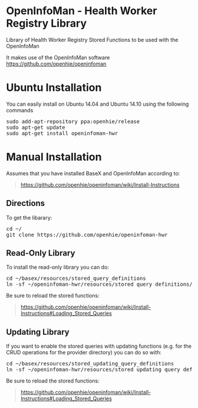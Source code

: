 OpenInfoMan - Health Worker Registry Library
=======================================

Library of Health Worker Registry Stored Functions to be used with the OpenInfoMan

It makes use of the OpenInfoMan software https://github.com/openhie/openinfoman

Ubuntu Installation
===================
You can easily install on Ubuntu 14.04 and Ubuntu 14.10 using the following commands
<pre>
sudo add-apt-repository ppa:openhie/release
sudo apt-get update
sudo apt-get install openinfoman-hwr
</pre>



Manual Installation
===================


Assumes that you have installed BaseX and OpenInfoMan according to:
> https://github.com/openhie/openinfoman/wiki/Install-Instructions


Directions
----------
To get the libarary:
<pre>
cd ~/
git clone https://github.com/openhie/openinfoman-hwr
</pre>

Read-Only Library
-----------------
To install the read-only library you can do: 
<pre>
cd ~/basex/resources/stored_query_definitions
ln -sf ~/openinfoman-hwr/resources/stored_query_definitions/* .
</pre>

Be sure to reload the stored functions: 
> https://github.com/openhie/openinfoman/wiki/Install-Instructions#Loading_Stored_Queries


Updating Library
----------------
If you want to enable the stored queries with updating functions (e.g. for the CRUD operations for the provider directory) you can do so with:

<pre>
cd ~/basex/resources/stored_updating_query_definitions
ln -sf ~/openinfoman-hwr/resources/stored_updating_query_definitions/* .
</pre>


Be sure to reload the stored functions: 
> https://github.com/openhie/openinfoman/wiki/Install-Instructions#Loading_Stored_Queries
